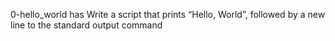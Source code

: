 0-hello_world has Write a script that prints “Hello, World”, followed by a new line to the standard output command
